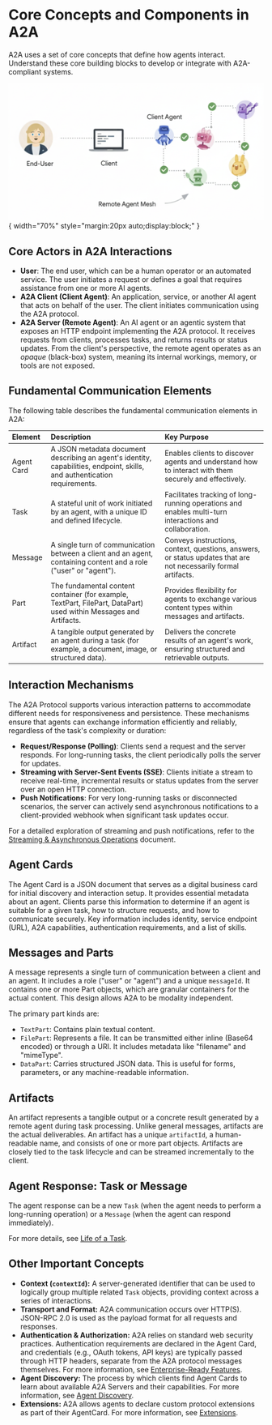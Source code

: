 # Core Concepts and Components in A2A

A2A uses a set of core concepts that define how agents interact.
Understand these core building blocks to develop or integrate with A2A-compliant
systems.

![A2A Actors showing a User, A2A Client (Client Agent), and A2A Server (Remote Agent)](../assets/a2a-actor.png){ width="70%" style="margin:20px auto;display:block;" }

## Core Actors in A2A Interactions

- **User**: The end user, which can be a human operator or an automated
    service. The user initiates a request or defines a goal that requires
    assistance from one or more AI agents.
- **A2A Client (Client Agent)**: An application, service, or another AI agent
    that acts on behalf of the user. The client initiates communication using the
    A2A protocol.
- **A2A Server (Remote Agent)**: An AI agent or an agentic system that exposes
    an HTTP endpoint implementing the A2A protocol. It receives requests from
    clients, processes tasks, and returns results or status updates. From the client's perspective,
    the remote agent operates as an _opaque_ (black-box) system, meaning its internal workings, memory, or tools are not exposed.

## Fundamental Communication Elements

The following table describes the fundamental communication elements in A2A:

| Element | Description | Key Purpose |
| :------ | :---------- | :---------- |
| Agent Card | A JSON metadata document describing an agent's identity, capabilities, endpoint, skills, and authentication requirements. | Enables clients to discover agents and understand how to interact with them securely and effectively. |
| Task | A stateful unit of work initiated by an agent, with a unique ID and defined lifecycle. | Facilitates tracking of long-running operations and enables multi-turn interactions and collaboration. |
| Message | A single turn of communication between a client and an agent, containing content and a role ("user" or "agent"). | Conveys instructions, context, questions, answers, or status updates that are not necessarily formal artifacts. |
| Part | The fundamental content container (for example, TextPart, FilePart, DataPart) used within Messages and Artifacts. | Provides flexibility for agents to exchange various content types within messages and artifacts. |
| Artifact | A tangible output generated by an agent during a task (for example, a document, image, or structured data). | Delivers the concrete results of an agent's work, ensuring structured and retrievable outputs. |

## Interaction Mechanisms

The A2A Protocol supports various interaction patterns to accommodate different
needs for responsiveness and persistence. These mechanisms ensure that agents
can exchange information efficiently and reliably, regardless of the task's
complexity or duration:

- **Request/Response (Polling)**: Clients send a request and the server
    responds. For long-running tasks, the client periodically polls the server
    for updates.
- **Streaming with Server-Sent Events (SSE)**: Clients initiate a stream to
    receive real-time, incremental results or status updates from the server
    over an open HTTP connection.
- **Push Notifications**: For very long-running tasks or disconnected
    scenarios, the server can actively send asynchronous notifications to a
    client-provided webhook when significant task updates occur.

For a detailed exploration of streaming and push notifications, refer to the
[Streaming & Asynchronous Operations](./streaming-and-async.md) document.

## Agent Cards

The Agent Card is a JSON document that serves as a digital business card for
initial discovery and interaction setup. It provides essential metadata about an
agent. Clients parse this information to determine if an agent is suitable for a
given task, how to structure requests, and how to communicate securely. Key
information includes identity, service endpoint (URL), A2A capabilities,
authentication requirements, and a list of skills.

## Messages and Parts

A message represents a single turn of communication between a client and an
agent. It includes a role ("user" or "agent") and a unique `messageId`. It
contains one or more Part objects, which are granular containers for the actual
content. This design allows A2A to be modality independent.

The primary part kinds are:

- `TextPart`: Contains plain textual content.
- `FilePart`: Represents a file. It can be transmitted either inline (Base64
   encoded) or through a URI. It includes metadata like "filename" and "mimeType".
- `DataPart`: Carries structured JSON data. This is useful for forms,
   parameters, or any machine-readable information.

## Artifacts

An artifact represents a tangible output or a concrete result generated by a
remote agent during task processing. Unlike general messages, artifacts are the
actual deliverables. An artifact has a unique `artifactId`, a human-readable
name, and consists of one or more part objects. Artifacts are closely tied to the
task lifecycle and can be streamed incrementally to the client.

## Agent Response: Task or Message

The agent response can be a new `Task` (when the agent needs to perform a
long-running operation) or a `Message` (when the agent can respond immediately).

For more details, see [Life of a Task](./life-of-a-task.md).

## Other Important Concepts

- **Context (`contextId`):** A server-generated identifier that can be used to logically group multiple related `Task` objects, providing context across a series of interactions.
- **Transport and Format:** A2A communication occurs over HTTP(S). JSON-RPC 2.0 is used as the payload format for all requests and responses.
- **Authentication & Authorization:** A2A relies on standard web security practices. Authentication requirements are declared in the Agent Card, and credentials (e.g., OAuth tokens, API keys) are typically passed through HTTP headers, separate from the A2A protocol messages themselves. For more information, see [Enterprise-Ready Features](./enterprise-ready.md).
- **Agent Discovery:** The process by which clients find Agent Cards to learn about available A2A Servers and their capabilities. For more information, see [Agent Discovery](./agent-discovery.md).
- **Extensions:** A2A allows agents to declare custom protocol extensions as part of their AgentCard. For more information, see [Extensions](./extensions.md).
